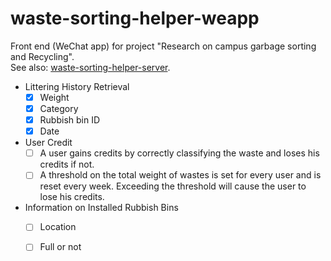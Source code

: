 # waste-sorting-helper-weapp
Front end (WeChat app) for project "Research on campus garbage sorting and Recycling".  
See also: [waste-sorting-helper-server](https://github.com/charlie0129/waste-sorting-helper-server).

- Littering History Retrieval
    - [x] Weight
    - [x] Category
    - [x] Rubbish bin ID
    - [x] Date
- User Credit
    - [ ] A user gains credits by correctly classifying the waste and loses his credits if not.
    - [ ] A threshold on the total weight of wastes is set for every user and is reset every week. Exceeding the threshold will cause the user to lose his credits.
- Information on Installed Rubbish Bins
    - [ ] Location
    - [ ] Full or not

